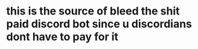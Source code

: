 # this is the source of bleed the shit paid discord bot since u discordians dont have to pay for it
